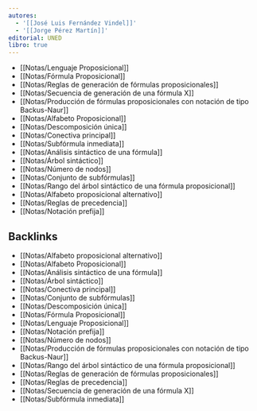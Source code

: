 ```yaml
---
autores:
  - '[[José Luis Fernández Vindel]]'
  - '[[Jorge Pérez Martín]]'
editorial: UNED
libro: true
---
```

- [[Notas/Lenguaje Proposicional]]
- [[Notas/Fórmula Proposicional]]
- [[Notas/Reglas de generación de fórmulas proposicionales]]
- [[Notas/Secuencia de generación de una fórmula X]]
- [[Notas/Producción de fórmulas proposicionales con notación de tipo Backus-Naur]]
- [[Notas/Alfabeto Proposicional]]
- [[Notas/Descomposición única]]
- [[Notas/Conectiva principal]]
- [[Notas/Subfórmula inmediata]]
- [[Notas/Análisis sintáctico de una fórmula]]
- [[Notas/Árbol sintáctico]]
- [[Notas/Número de nodos]]
- [[Notas/Conjunto de subfórmulas]]
- [[Notas/Rango del árbol sintáctico de una fórmula proposicional]]
- [[Notas/Alfabeto proposicional alternativo]]
- [[Notas/Reglas de precedencia]]
- [[Notas/Notación prefija]]

<!-- backlinks:start -->

## Backlinks

- [[Notas/Alfabeto proposicional alternativo]]
- [[Notas/Alfabeto Proposicional]]
- [[Notas/Análisis sintáctico de una fórmula]]
- [[Notas/Árbol sintáctico]]
- [[Notas/Conectiva principal]]
- [[Notas/Conjunto de subfórmulas]]
- [[Notas/Descomposición única]]
- [[Notas/Fórmula Proposicional]]
- [[Notas/Lenguaje Proposicional]]
- [[Notas/Notación prefija]]
- [[Notas/Número de nodos]]
- [[Notas/Producción de fórmulas proposicionales con notación de tipo Backus-Naur]]
- [[Notas/Rango del árbol sintáctico de una fórmula proposicional]]
- [[Notas/Reglas de generación de fórmulas proposicionales]]
- [[Notas/Reglas de precedencia]]
- [[Notas/Secuencia de generación de una fórmula X]]
- [[Notas/Subfórmula inmediata]]

<!-- backlinks:end -->
